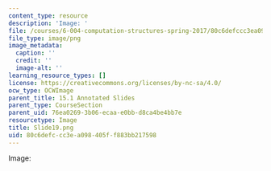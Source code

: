 ```yaml
---
content_type: resource
description: 'Image: '
file: /courses/6-004-computation-structures-spring-2017/80c6defccc3ea098405ff883bb217598_Slide19.png
file_type: image/png
image_metadata:
  caption: ''
  credit: ''
  image-alt: ''
learning_resource_types: []
license: https://creativecommons.org/licenses/by-nc-sa/4.0/
ocw_type: OCWImage
parent_title: 15.1 Annotated Slides
parent_type: CourseSection
parent_uid: 76ea0269-3b06-ecaa-e0bb-d8ca4be4bb7e
resourcetype: Image
title: Slide19.png
uid: 80c6defc-cc3e-a098-405f-f883bb217598
---
```

Image: 